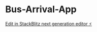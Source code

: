 # Bus-Arrival-App

[Edit in StackBlitz next generation editor ⚡️](https://stackblitz.com/~/github.com/dkerishna/Bus-Arrival-App)